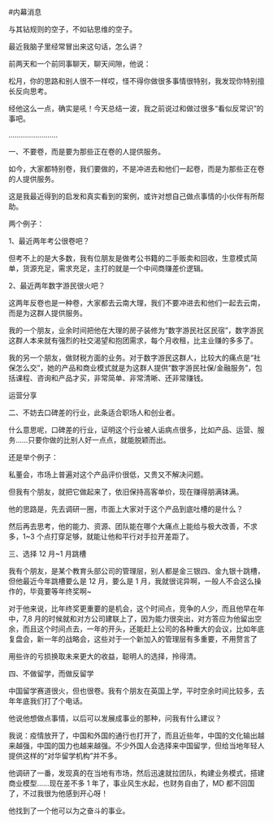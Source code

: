 #内幕消息

  

与其钻规则的空子，不如钻思维的空子。

最近我脑子里经常冒出来这句话，怎么讲？

  

前两天和一个前同事聊天，聊天间隙，他说：

松月，你的思路和别人很不一样哎，怪不得你做很多事情很特别，我发现你特别擅长反向思考。

  

经他这么一点，确实是吼！今天总结一波，我之前说过和做过很多“看似反常识”的事吧。

  

……………………

  

一、不要卷，而是要为那些正在卷的人提供服务。

  

如今，大家都特别卷，我们要做的，不是冲进去和他们一起卷，而是为那些正在卷的人提供服务。

  

这是我最近得到的启发和真实看到的案例，或许对想自己做点事情的小伙伴有所帮助。

  

两个例子：

1、最近两年考公很卷吧？

但考不上的是大多数，我有位朋友是做考公书籍的二手贩卖和回收，生意模式简单，货源充足，需求充足，主打的就是一个中间商赚差价逻辑。

  

2、最近两年数字游民很火吧？

这两年反卷也是一种卷，大家都去云南大理，我们不要冲进去和他们一起去云南，而是为这群人提供服务。

  

我的一个朋友，业余时间把他在大理的房子装修为“数字游民社区民宿”，数字游民这群人本来就有强烈的社交渴望和抱团需求，每个月收租，比主业赚的多多了。

  

我的另一个朋友，做财税方面的业务。对于数字游民这群人，比较大的痛点是“社保怎么交”，她的产品和商业模式就是为这群人提供“数字游民社保/金融服务”，包括课程、咨询和产品才买，非常简单、非常清晰、还非常赚钱。

运营分享

  

二、不妨去口碑差的行业，此条适合职场人和创业者。

  

什么意思呢，口碑差的行业，证明这个行业被人诟病点很多，比如产品、运营、服务……只要你做的比别人好一点点，就能脱颖而出。

  

还是举个例子：

私董会，市场上普遍对这个产品评价很低，又贵又不解决问题。

  

但我有个朋友，就把它做起来了，依旧保持高客单价，现在赚得朋满钵满。

  

他的思路是，先去调研一圈，市面上大家对于这个产品到底吐槽的是什么？

  

然后再去思考，他的能力、资源、团队能在哪个大痛点上能给与极大改善，不求多，1~3 个点打穿足够，就能让他和平行对手拉开差距了。

  

三、选择 12 月~1 月跳槽

我有个朋友，是某个教育头部公司的管理层，别人都是金三银四、金九银十跳槽，但他最近今年跳槽要么是 12 月，要么是 1 月，我就很诧异啊，一般人不会这么操作的，毕竟要等年终奖啊~

  

对于他来说，比年终奖更重要的是机会，这个时间点，竞争的人少，而且他早在年中，7,8 月的时候就和对方公司建联上了，因为能力很突出，对方答应为他留出空余，而且这个时间点去，一年的开头，还能赶上公司的各种重大的会议，比如年底复盘会，新一年的战略会，这些对于一个新加入的管理层有多重要，不用赘言了

  

用些许的亏损换取未来更大的收益，聪明人的选择，拎得清。

  

四、不做留学，而做反留学

中国留学赛道很火，但也很卷。我有个朋友在英国上学，平时空余时间比较多，去年年底我们打了个电话。

  

他说他想做点事情，以后可以发展成事业的那种，问我有什么建议？

  

我说：疫情放开了，中国和外国的通行也打开了，而且近些年，中国的文化输出越来越强，中国的国力也越来越强。不少外国人会选择来中国留学，但给当地年轻人提供这样的“对华留学机构”并不多。

  

他调研了一番，发现真的在当地有市场，然后迅速就拉团队，构建业务模式，搭建商业模型……现在差不多 1 年了，事业风生水起，也财务自由了，MD 都不回国了，不过我很为他感到开心呀！

  

他找到了一个他可以为之奋斗的事业。